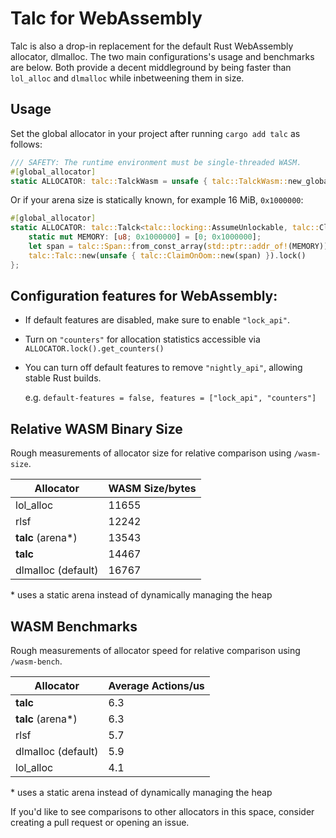 # Talc for WebAssembly

Talc is also a drop-in replacement for the default Rust WebAssembly allocator, dlmalloc. The two main configurations's usage and benchmarks are below. Both provide a decent middleground by being faster than `lol_alloc` and `dlmalloc` while inbetweening them in size.

## Usage
Set the global allocator in your project after running `cargo add talc` as follows:

```rust
/// SAFETY: The runtime environment must be single-threaded WASM.
#[global_allocator]
static ALLOCATOR: talc::TalckWasm = unsafe { talc::TalckWasm::new_global() };
```

Or if your arena size is statically known, for example 16 MiB, `0x1000000`:

```rust
#[global_allocator]
static ALLOCATOR: talc::Talck<talc::locking::AssumeUnlockable, talc::ClaimOnOom> = {
    static mut MEMORY: [u8; 0x1000000] = [0; 0x1000000];
    let span = talc::Span::from_const_array(std::ptr::addr_of!(MEMORY));
    talc::Talc::new(unsafe { talc::ClaimOnOom::new(span) }).lock()
};
```

## Configuration features for WebAssembly:
- If default features are disabled, make sure to enable `"lock_api"`.
- Turn on `"counters"` for allocation statistics accessible via `ALLOCATOR.lock().get_counters()`
- You can turn off default features to remove `"nightly_api"`, allowing stable Rust builds.

    e.g. `default-features = false, features = ["lock_api", "counters"]`

## Relative WASM Binary Size

Rough measurements of allocator size for relative comparison using `/wasm-size`.

| Allocator | WASM Size/bytes |
| --------- | --------------- |
| lol_alloc | 11655 |
| rlsf | 12242 |
| **talc** (arena\*) | 13543 |
| **talc** | 14467 |
| dlmalloc (default) | 16767 |

\* uses a static arena instead of dynamically managing the heap

## WASM Benchmarks

Rough measurements of allocator speed for relative comparison using `/wasm-bench`.

| Allocator | Average Actions/us |
|-----------|--------------------|
| **talc** | 6.3 |
| **talc** (arena\*) | 6.3 |
| rlsf | 5.7 |
| dlmalloc (default) | 5.9 |
| lol_alloc | 4.1 |

\* uses a static arena instead of dynamically managing the heap


If you'd like to see comparisons to other allocators in this space, consider creating a pull request or opening an issue.
